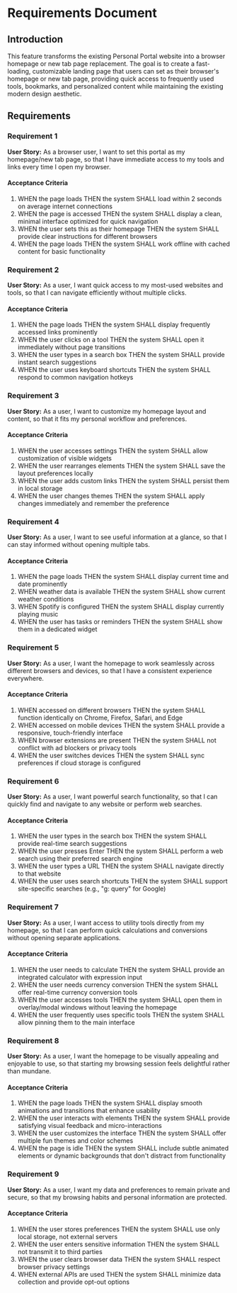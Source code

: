 # Requirements Document

## Introduction

This feature transforms the existing Personal Portal website into a browser homepage or new tab page replacement. The goal is to create a fast-loading, customizable landing page that users can set as their browser's homepage or new tab page, providing quick access to frequently used tools, bookmarks, and personalized content while maintaining the existing modern design aesthetic.

## Requirements

### Requirement 1

**User Story:** As a browser user, I want to set this portal as my homepage/new tab page, so that I have immediate access to my tools and links every time I open my browser.

#### Acceptance Criteria

1. WHEN the page loads THEN the system SHALL load within 2 seconds on average internet connections
2. WHEN the page is accessed THEN the system SHALL display a clean, minimal interface optimized for quick navigation
3. WHEN the user sets this as their homepage THEN the system SHALL provide clear instructions for different browsers
4. WHEN the page loads THEN the system SHALL work offline with cached content for basic functionality

### Requirement 2

**User Story:** As a user, I want quick access to my most-used websites and tools, so that I can navigate efficiently without multiple clicks.

#### Acceptance Criteria

1. WHEN the page loads THEN the system SHALL display frequently accessed links prominently
2. WHEN the user clicks on a tool THEN the system SHALL open it immediately without page transitions
3. WHEN the user types in a search box THEN the system SHALL provide instant search suggestions
4. WHEN the user uses keyboard shortcuts THEN the system SHALL respond to common navigation hotkeys

### Requirement 3

**User Story:** As a user, I want to customize my homepage layout and content, so that it fits my personal workflow and preferences.

#### Acceptance Criteria

1. WHEN the user accesses settings THEN the system SHALL allow customization of visible widgets
2. WHEN the user rearranges elements THEN the system SHALL save the layout preferences locally
3. WHEN the user adds custom links THEN the system SHALL persist them in local storage
4. WHEN the user changes themes THEN the system SHALL apply changes immediately and remember the preference

### Requirement 4

**User Story:** As a user, I want to see useful information at a glance, so that I can stay informed without opening multiple tabs.

#### Acceptance Criteria

1. WHEN the page loads THEN the system SHALL display current time and date prominently
2. WHEN weather data is available THEN the system SHALL show current weather conditions
3. WHEN Spotify is configured THEN the system SHALL display currently playing music
4. WHEN the user has tasks or reminders THEN the system SHALL show them in a dedicated widget

### Requirement 5

**User Story:** As a user, I want the homepage to work seamlessly across different browsers and devices, so that I have a consistent experience everywhere.

#### Acceptance Criteria

1. WHEN accessed on different browsers THEN the system SHALL function identically on Chrome, Firefox, Safari, and Edge
2. WHEN accessed on mobile devices THEN the system SHALL provide a responsive, touch-friendly interface
3. WHEN browser extensions are present THEN the system SHALL not conflict with ad blockers or privacy tools
4. WHEN the user switches devices THEN the system SHALL sync preferences if cloud storage is configured

### Requirement 6

**User Story:** As a user, I want powerful search functionality, so that I can quickly find and navigate to any website or perform web searches.

#### Acceptance Criteria

1. WHEN the user types in the search box THEN the system SHALL provide real-time search suggestions
2. WHEN the user presses Enter THEN the system SHALL perform a web search using their preferred search engine
3. WHEN the user types a URL THEN the system SHALL navigate directly to that website
4. WHEN the user uses search shortcuts THEN the system SHALL support site-specific searches (e.g., "g: query" for Google)

### Requirement 7

**User Story:** As a user, I want access to utility tools directly from my homepage, so that I can perform quick calculations and conversions without opening separate applications.

#### Acceptance Criteria

1. WHEN the user needs to calculate THEN the system SHALL provide an integrated calculator with expression input
2. WHEN the user needs currency conversion THEN the system SHALL offer real-time currency conversion tools
3. WHEN the user accesses tools THEN the system SHALL open them in overlay/modal windows without leaving the homepage
4. WHEN the user frequently uses specific tools THEN the system SHALL allow pinning them to the main interface

### Requirement 8

**User Story:** As a user, I want the homepage to be visually appealing and enjoyable to use, so that starting my browsing session feels delightful rather than mundane.

#### Acceptance Criteria

1. WHEN the page loads THEN the system SHALL display smooth animations and transitions that enhance usability
2. WHEN the user interacts with elements THEN the system SHALL provide satisfying visual feedback and micro-interactions
3. WHEN the user customizes the interface THEN the system SHALL offer multiple fun themes and color schemes
4. WHEN the page is idle THEN the system SHALL include subtle animated elements or dynamic backgrounds that don't distract from functionality

### Requirement 9

**User Story:** As a user, I want my data and preferences to remain private and secure, so that my browsing habits and personal information are protected.

#### Acceptance Criteria

1. WHEN the user stores preferences THEN the system SHALL use only local storage, not external servers
2. WHEN the user enters sensitive information THEN the system SHALL not transmit it to third parties
3. WHEN the user clears browser data THEN the system SHALL respect browser privacy settings
4. WHEN external APIs are used THEN the system SHALL minimize data collection and provide opt-out options